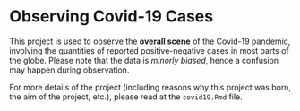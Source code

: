 # Observing Covid-19 Cases

This project is used to observe the **overall scene** of the Covid-19 pandemic, involving the quantities of reported positive-negative cases in most parts of the globe.
Please note that the data is *minorly biased*, hence a confusion may happen during observation.

For more details of the project (including reasons why this project was born, the aim of the project, etc.), please read at the `covid19.Rmd` file.
